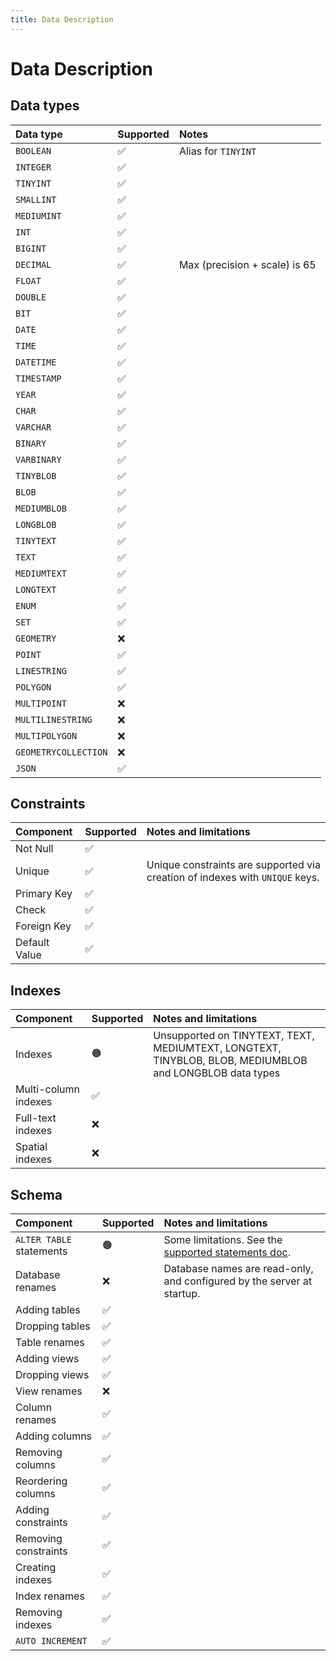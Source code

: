```yaml
---
title: Data Description
---
```


# Data Description

## Data types

| Data type            | Supported | Notes                           |
| :------------------- | :-------- | :------------------------------ |
| `BOOLEAN`            | ✅        | Alias for `TINYINT`             |
| `INTEGER`            | ✅        |                                 |
| `TINYINT`            | ✅        |                                 |
| `SMALLINT`           | ✅        |                                 |
| `MEDIUMINT`          | ✅        |                                 |
| `INT`                | ✅        |                                 |
| `BIGINT`             | ✅        |                                 |
| `DECIMAL`            | ✅        | Max \(precision + scale\) is 65 |
| `FLOAT`              | ✅        |                                 |
| `DOUBLE`             | ✅        |                                 |
| `BIT`                | ✅        |                                 |
| `DATE`               | ✅        |                                 |
| `TIME`               | ✅        |                                 |
| `DATETIME`           | ✅        |                                 |
| `TIMESTAMP`          | ✅        |                                 |
| `YEAR`               | ✅        |                                 |
| `CHAR`               | ✅        |                                 |
| `VARCHAR`            | ✅        |                                 |
| `BINARY`             | ✅        |                                 |
| `VARBINARY`          | ✅        |                                 |
| `TINYBLOB`           | ✅        |                                 |
| `BLOB`               | ✅        |                                 |
| `MEDIUMBLOB`         | ✅        |                                 |
| `LONGBLOB`           | ✅        |                                 |
| `TINYTEXT`           | ✅        |                                 |
| `TEXT`               | ✅        |                                 |
| `MEDIUMTEXT`         | ✅        |                                 |
| `LONGTEXT`           | ✅        |                                 |
| `ENUM`               | ✅        |                                 |
| `SET`                | ✅        |                                 |
| `GEOMETRY`           | ❌        |                                 |
| `POINT`              | ✅        |                                 |
| `LINESTRING`         | ✅        |                                 |
| `POLYGON`            | ✅        |                                 |
| `MULTIPOINT`         | ❌        |                                 |
| `MULTILINESTRING`    | ❌        |                                 |
| `MULTIPOLYGON`       | ❌        |                                 |
| `GEOMETRYCOLLECTION` | ❌        |                                 |
| `JSON`               | ✅        |                                 |

## Constraints

| Component     | Supported | Notes and limitations                                                        |
| :------------ | :-------- | :--------------------------------------------------------------------------- |
| Not Null      | ✅        |                                                                              |
| Unique        | ✅        | Unique constraints are supported via creation of indexes with `UNIQUE` keys. |
| Primary Key   | ✅        |                                                                              |
| Check         | ✅        |                                                                              |
| Foreign Key   | ✅        |                                                                              |
| Default Value | ✅        |                                                                              |

## Indexes

| Component            | Supported | Notes and limitations                                                                                   |
| :------------------- | :-------- | :------------------------------------------------------------------------------------------------------ |
| Indexes              | 🟠        | Unsupported on TINYTEXT, TEXT, MEDIUMTEXT, LONGTEXT, TINYBLOB, BLOB, MEDIUMBLOB and LONGBLOB data types |
| Multi-column indexes | ✅        |                                                                                                         |
| Full-text indexes    | ❌        |                                                                                                         |
| Spatial indexes      | ❌        |                                                                                                         |

## Schema

| Component                | Supported | Notes and limitations                                                          |
| :----------------------- | :-------- | :----------------------------------------------------------------------------- |
| `ALTER TABLE` statements | 🟠        | Some limitations. See the [supported statements doc](supported-statements.md). |
| Database renames         | ❌        | Database names are read-only, and configured by the server at startup.         |
| Adding tables            | ✅        |                                                                                |
| Dropping tables          | ✅        |                                                                                |
| Table renames            | ✅        |                                                                                |
| Adding views             | ✅        |                                                                                |
| Dropping views           | ✅        |                                                                                |
| View renames             | ❌        |                                                                                |
| Column renames           | ✅        |                                                                                |
| Adding columns           | ✅        |                                                                                |
| Removing columns         | ✅        |                                                                                |
| Reordering columns       | ✅        |                                                                                |
| Adding constraints       | ✅        |                                                                                |
| Removing constraints     | ✅        |                                                                                |
| Creating indexes         | ✅        |                                                                                |
| Index renames            | ✅        |                                                                                |
| Removing indexes         | ✅        |                                                                                |
| `AUTO INCREMENT`         | ✅        |                                                                                |
